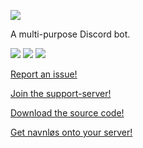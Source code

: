 ![](https://raw.githubusercontent.com/joseywoermann/navnlos/master/navnloas1_gh_dark.PNG)


A multi-purpose Discord bot.


![](https://badgen.net/github/release/joseywoermann/navnlos/stable?color=black) ![](https://badgen.net/github/last-commit/joseywoermann/navnlos?color=black) ![](https://wakatime.com/badge/github/joseywoermann/Testbot.svg)

[Report an issue!](https://bit.ly/navnlos-issues)

[Join the support-server!](https://discord.gg/52TbNHPBU9)

[Download the source code!](https://github.com/joseywoermann/navnlos/releases)

[Get navnløs onto your server!](http://get-navnlos.tk)
